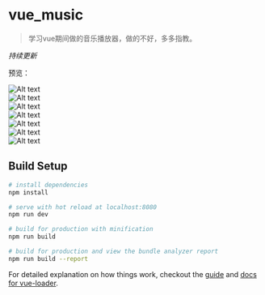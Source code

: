 # vue_music

>  学习vue期间做的音乐播放器，做的不好，多多指教。

*持续更新*

预览：  

![Alt text](./READMEIMG/1.png)  
![Alt text](./READMEIMG/2.png)  
![Alt text](./READMEIMG/3.png)  
![Alt text](./READMEIMG/4.png)  
![Alt text](./READMEIMG/5.png)  
![Alt text](./READMEIMG/6.png)  
![Alt text](./READMEIMG/7.png)  

## Build Setup

``` bash
# install dependencies
npm install

# serve with hot reload at localhost:8080
npm run dev

# build for production with minification
npm run build

# build for production and view the bundle analyzer report
npm run build --report
```

For detailed explanation on how things work, checkout the [guide](http://vuejs-templates.github.io/webpack/) and [docs for vue-loader](http://vuejs.github.io/vue-loader).